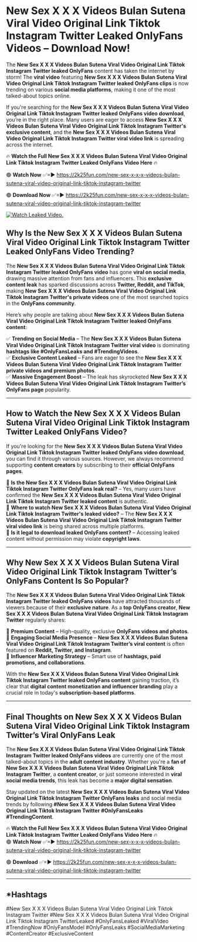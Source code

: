 # New Sex X X X Videos Bulan Sutena Viral Video Original Link Tiktok Instagram Twitter Leaked OnlyFans Videos – Download Now!

The **New Sex X X X Videos Bulan Sutena Viral Video Original Link Tiktok Instagram Twitter leaked OnlyFans** content has taken the internet by storm! The **viral video** featuring **New Sex X X X Videos Bulan Sutena Viral Video Original Link Tiktok Instagram Twitter leaked OnlyFans clips** is now trending on various **social media platforms**, making it one of the most talked-about topics online.  

If you're searching for the **New Sex X X X Videos Bulan Sutena Viral Video Original Link Tiktok Instagram Twitter leaked OnlyFans video download**, you’re in the right place. Many users are eager to access **New Sex X X X Videos Bulan Sutena Viral Video Original Link Tiktok Instagram Twitter's exclusive content**, and the **New Sex X X X Videos Bulan Sutena Viral Video Original Link Tiktok Instagram Twitter viral video link** is spreading across the internet.  

🔥 **Watch the Full New Sex X X X Videos Bulan Sutena Viral Video Original Link Tiktok Instagram Twitter Leaked OnlyFans Video Here** 🔥  

🟢 **Watch Now** ✅=► https://2k25fun.com/new-sex-x-x-x-videos-bulan-sutena-viral-video-original-link-tiktok-instagram-twitter

🟢 **Download Now** ✅=► https://2k25fun.com/new-sex-x-x-x-videos-bulan-sutena-viral-video-original-link-tiktok-instagram-twitter

[![Watch Leaked Video.](https://miro.medium.com/v2/resize:fit:828/format:webp/1*cilzJN44JGOrTw9NJCrNHA.gif "Watch Leaked Video")](https://2k25fun.com/new-sex-x-x-x-videos-bulan-sutena-viral-video-original-link-tiktok-instagram-twitter)

## **Why Is the New Sex X X X Videos Bulan Sutena Viral Video Original Link Tiktok Instagram Twitter Leaked OnlyFans Video Trending?**  

The **New Sex X X X Videos Bulan Sutena Viral Video Original Link Tiktok Instagram Twitter leaked OnlyFans video** has gone **viral on social media**, drawing massive attention from fans and influencers. This **exclusive content leak** has sparked discussions across **Twitter, Reddit, and TikTok**, making **New Sex X X X Videos Bulan Sutena Viral Video Original Link Tiktok Instagram Twitter's private videos** one of the most searched topics in the **OnlyFans community**.  

Here’s why people are talking about **New Sex X X X Videos Bulan Sutena Viral Video Original Link Tiktok Instagram Twitter leaked OnlyFans content**:  

✅ **Trending on Social Media** – The **New Sex X X X Videos Bulan Sutena Viral Video Original Link Tiktok Instagram Twitter viral video** is dominating **hashtags like #OnlyFansLeaks and #TrendingVideos**.  
✅ **Exclusive Content Leaked** – Fans are eager to see the **New Sex X X X Videos Bulan Sutena Viral Video Original Link Tiktok Instagram Twitter private videos and premium photos**.  
✅ **Massive Engagement Boost** – The leak has skyrocketed **New Sex X X X Videos Bulan Sutena Viral Video Original Link Tiktok Instagram Twitter’s OnlyFans page** popularity.  

---

## **How to Watch the New Sex X X X Videos Bulan Sutena Viral Video Original Link Tiktok Instagram Twitter Leaked OnlyFans Video?**  

If you're looking for the **New Sex X X X Videos Bulan Sutena Viral Video Original Link Tiktok Instagram Twitter leaked OnlyFans video download**, you can find it through various sources. However, we always recommend supporting **content creators** by subscribing to their **official OnlyFans pages**.  

🔹 **Is the New Sex X X X Videos Bulan Sutena Viral Video Original Link Tiktok Instagram Twitter OnlyFans leak real?** – Yes, many users have confirmed the **New Sex X X X Videos Bulan Sutena Viral Video Original Link Tiktok Instagram Twitter leaked content** is authentic.  
🔹 **Where to watch New Sex X X X Videos Bulan Sutena Viral Video Original Link Tiktok Instagram Twitter's leaked video?** – The **New Sex X X X Videos Bulan Sutena Viral Video Original Link Tiktok Instagram Twitter viral video link** is being shared across multiple platforms.  
🔹 **Is it legal to download leaked OnlyFans content?** – Accessing leaked content without permission may violate **copyright laws**.  

---

## **Why New Sex X X X Videos Bulan Sutena Viral Video Original Link Tiktok Instagram Twitter’s OnlyFans Content Is So Popular?**  

The **New Sex X X X Videos Bulan Sutena Viral Video Original Link Tiktok Instagram Twitter leaked OnlyFans videos** have attracted thousands of viewers because of their **exclusive nature**. As a **top OnlyFans creator**, **New Sex X X X Videos Bulan Sutena Viral Video Original Link Tiktok Instagram Twitter** regularly shares:  

📌 **Premium Content** – High-quality, exclusive **OnlyFans videos and photos**.  
📌 **Engaging Social Media Presence** – **New Sex X X X Videos Bulan Sutena Viral Video Original Link Tiktok Instagram Twitter’s viral content** is often featured on **Reddit, Twitter, and Instagram**.  
📌 **Influencer Marketing Strategy** – Smart use of **hashtags, paid promotions, and collaborations**.  

With the **New Sex X X X Videos Bulan Sutena Viral Video Original Link Tiktok Instagram Twitter leaked OnlyFans content** gaining traction, it’s clear that **digital content monetization and influencer branding** play a crucial role in today's **subscription-based platforms**.  

---

## **Final Thoughts on New Sex X X X Videos Bulan Sutena Viral Video Original Link Tiktok Instagram Twitter’s Viral OnlyFans Leak**  

The **New Sex X X X Videos Bulan Sutena Viral Video Original Link Tiktok Instagram Twitter leaked OnlyFans videos** are currently one of the most talked-about topics in the **adult content industry**. Whether you're a **fan of New Sex X X X Videos Bulan Sutena Viral Video Original Link Tiktok Instagram Twitter**, a **content creator**, or just someone interested in **viral social media trends**, this leak has become a **major digital sensation**.  

Stay updated on the latest **New Sex X X X Videos Bulan Sutena Viral Video Original Link Tiktok Instagram Twitter OnlyFans leaks** and social media trends by following **#New Sex X X X Videos Bulan Sutena Viral Video Original Link Tiktok Instagram Twitter #OnlyFansLeaks #TrendingContent**.  

🔥 **Watch the Full New Sex X X X Videos Bulan Sutena Viral Video Original Link Tiktok Instagram Twitter Leaked OnlyFans Video Here** 🔥  
🟢 **Watch Now** ✅=► https://2k25fun.com/new-sex-x-x-x-videos-bulan-sutena-viral-video-original-link-tiktok-instagram-twitter

🟢 **Download** ✅=► https://2k25fun.com/new-sex-x-x-x-videos-bulan-sutena-viral-video-original-link-tiktok-instagram-twitter

---

## *Hashtags
#New Sex X X X Videos Bulan Sutena Viral Video Original Link Tiktok Instagram Twitter #New Sex X X X Videos Bulan Sutena Viral Video Original Link Tiktok Instagram TwitterLeaked #OnlyFansLeaked #ViralVideo #TrendingNow #OnlyFansModel #OnlyFansLeaks #SocialMediaMarketing #ContentCreator #ExclusiveContent  
